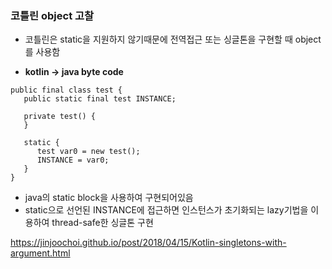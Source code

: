 
### 코틀린 object 고찰
- 코틀린은 static을 지원하지 않기때문에 전역접근 또는 싱글톤을 구현할 때 object를 사용함

- <b>kotlin -> java byte code</b>

```
public final class test {
   public static final test INSTANCE;

   private test() {
   }

   static {
      test var0 = new test();
      INSTANCE = var0;
   }
}
```

- java의 static block을 사용하여 구현되어있음
- static으로 선언된 INSTANCE에 접근하면 인스턴스가 초기화되는 lazy기법을 이용하여 thread-safe한 싱글톤 구현

https://jinjoochoi.github.io/post/2018/04/15/Kotlin-singletons-with-argument.html
